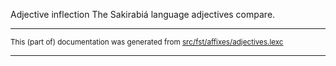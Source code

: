 Adjective inflection
The Sakirabiá language adjectives compare.

* * *

<small>This (part of) documentation was generated from [src/fst/affixes/adjectives.lexc](https://github.com/giellalt/lang-skf/blob/main/src/fst/affixes/adjectives.lexc)</small>

---

